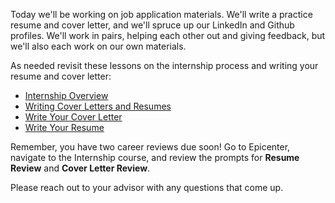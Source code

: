 Today we'll be working on job application materials. We'll write a practice resume and cover letter, and we'll spruce up our LinkedIn and Github profiles. We'll work in pairs, helping each other out and giving feedback, but we'll also each work on our own materials.

As needed revisit these lessons on the internship process and writing your resume and cover letter:

* [Internship Overview](https://career-services.learnhowtoprogram.com/internship-and-job-search/internship-process/internship-overview)
* [Writing Cover Letters and Resumes](https://career-services.learnhowtoprogram.com/internship-and-job-search/applying-for-internships-and-jobs/writing-cover-letters-and-resumes)
* [Write Your Cover Letter](https://career-services.learnhowtoprogram.com/internship-and-job-search/applying-for-internships-and-jobs/writing-your-cover-letter)
* [Write Your Resume](https://career-services.learnhowtoprogram.com/internship-and-job-search/applying-for-internships-and-jobs/writing-your-resume)

Remember, you have two career reviews due soon! Go to Epicenter, navigate to the Internship course, and review the prompts for **Resume Review** and **Cover Letter Review**.

Please reach out to your advisor with any questions that come up.